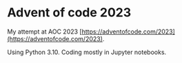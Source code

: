# Advent of code 2023
My attempt at AOC 2023 [https://adventofcode.com/2023](https://adventofcode.com/2023). 

Using Python 3.10. Coding mostly in Jupyter notebooks. 
